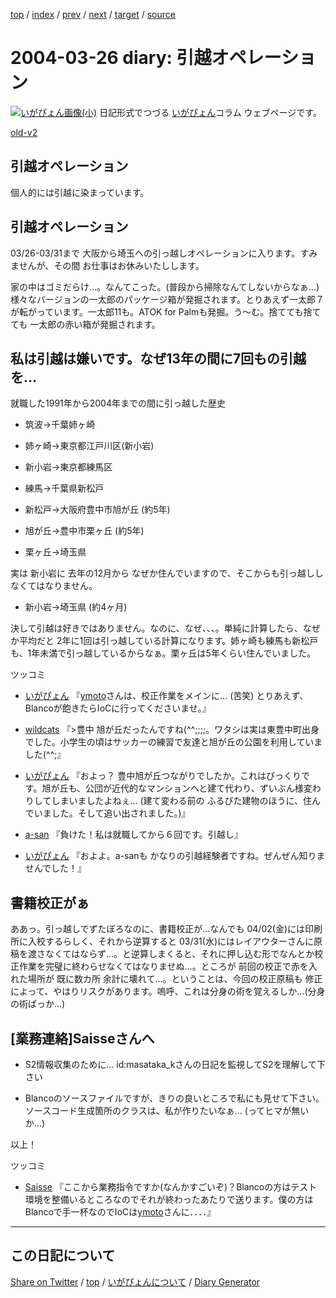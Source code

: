 [top](https://igapyon.github.io/diary/) 
 / [index](https://igapyon.github.io/diary/2004/index.html) 
 / [prev](https://igapyon.github.io/diary/2004/ig040325.html) 
 / [next](https://igapyon.github.io/diary/2004/ig040327.html) 
 / [target](https://igapyon.github.io/diary/2004/ig040326.html) 
 / [source](https://github.com/igapyon/diary/blob/gh-pages/2004/ig040326.html.src.md) 

2004-03-26 diary: 引越オペレーション
=====================================================================================================
[![いがぴょん画像(小)](https://igapyon.github.io/diary/images/iga200306s.jpg "いがぴょん")](https://igapyon.github.io/diary/memo/memoigapyon.html) 日記形式でつづる [いがぴょん](https://igapyon.github.io/diary/memo/memoigapyon.html)コラム ウェブページです。

[old-v2](ig040326-orig.html)

## 引越オペレーション

個人的には引越に染まっています。


## 引越オペレーション

03/26-03/31まで 大阪から埼玉への引っ越しオペレーションに入ります。すみませんが、その間 お仕事はお休みいたしします。

家の中はゴミだらけ…。なんてこった。(普段から掃除なんてしないからなぁ…) 様々なバージョンの一太郎のパッケージ箱が発掘されます。とりあえず一太郎７が転がっています。一太郎11も。ATOK for Palmも発掘。う～む。捨てても捨てても 一太郎の赤い箱が発掘されます。

## 私は引越は嫌いです。なぜ13年の間に7回もの引越を…

就職した1991年から2004年までの間に引っ越した歴史

* 筑波→千葉姉ヶ崎
  
* 姉ヶ崎→東京都江戸川区(新小岩)
  
* 新小岩→東京都練馬区
  
* 練馬→千葉県新松戸
  
* 新松戸→大阪府豊中市旭が丘 (約5年)
  
* 旭が丘→豊中市栗ヶ丘 (約5年)
  
* 栗ヶ丘→埼玉県

実は 新小岩に 去年の12月から なぜか住んでいますので、そこからも引っ越ししなくてはなりません。

* 新小岩→埼玉県 (約4ヶ月)

決して引越は好きではありません。なのに、なぜ、、、。単純に計算したら、なぜか平均だと 2年に1回は引っ越している計算になります。姉ヶ崎も練馬も新松戸も、1年未満で引っ越しているからなぁ。栗ヶ丘は5年くらい住んでいました。

ツッコミ

* [いがぴょん](http://www.igapyon.jp/igapyon/diary/memo/memoigapyon.html) 『[ymoto](http://d.hatena.ne.jp/ymoto/)さんは、校正作業をメインに… (苦笑) とりあえず、Blancoが飽きたらIoCに行ってくださいませ。』
  
* [wildcats](http://d.hatena.ne.jp/wildcats/) 『>豊中 旭が丘だったんですね(^^;;;;。ワタシは実は東豊中町出身でした。小学生の頃はサッカーの練習で友達と旭が丘の公園を利用していました(^^;』
  
* [いがぴょん](http://www.igapyon.jp/igapyon/diary/memo/memoigapyon.html) 『およっ？ 豊中旭が丘つながりでしたか。これはびっくりです。旭が丘も、公団が近代的なマンションへと建て代わり、ずいぶん様変わりしてしまいましたよねぇ…
  (建て変わる前の ふるびた建物のほうに、住んでいました。そして追い出されました。)』
  
* [a-san](http://d.hatena.ne.jp/a-san/) 『負けた！私は就職してから６回です。引越し』
  
* [いがぴょん](http://www.igapyon.jp/igapyon/diary/memo/memoigapyon.html) 『およよ。a-sanも かなりの引越経験者ですね。ぜんぜん知りませんでした！』

## 書籍校正がぁ

ああっ。引っ越しでずたぼろなのに、書籍校正が…なんでも 04/02(金)には印刷所に入校するらしく、それから逆算すると 03/31(水)にはレイアウターさんに原稿を渡さなくてはならず…。と逆算しまくると、それに押し込む形でなんとか校正作業を完璧に終わらせなくてはなりませぬ…。ところが 前回の校正で赤を入れた場所が 既に数カ所 余計に壊れて…。ということは、今回の校正原稿も 修正によって、やはりリスクがあります。嗚呼、これは分身の術を覚えるしか…(分身の術ばっか…)

## [業務連絡]Saisseさんへ

* S2情報収集のために… id:masataka_kさんの日記を監視してS2を理解して下さい
  
* Blancoのソースファイルですが、きりの良いところで私にも見せて下さい。ソースコード生成箇所のクラスは、私が作りたいなぁ…
  (ってヒマが無いか…)

以上！

ツッコミ

* [Saisse](http://www.saisse.jp/pukiwiki/pukiwiki.php?Saisse) 『ここから業務指令ですか(なんかすごいぞ)？Blancoの方はテスト環境を整備いるところなのでそれが終わったあたりで送ります。僕の方はBlancoで手一杯なのでIoCは[ymoto](http://d.hatena.ne.jp/ymoto/)さんに．．．．』

----------------------------------------------------------------------------------------------------

## この日記について

[Share on Twitter](https://twitter.com/intent/tweet?hashtags=igapyon%2Cdiary%2C%E3%81%84%E3%81%8C%E3%81%B4%E3%82%87%E3%82%93&text=%E5%BC%95%E8%B6%8A%E3%82%AA%E3%83%9A%E3%83%AC%E3%83%BC%E3%82%B7%E3%83%A7%E3%83%B3&url=https%3A%2F%2Figapyon.github.io%2Fdiary%2F2004%2Fig040326.html) / [top](https://igapyon.github.io/diary/) / [いがぴょんについて](https://igapyon.github.io/diary/memo/memoigapyon.html) / [Diary Generator](https://github.com/igapyon/igapyonv3)
